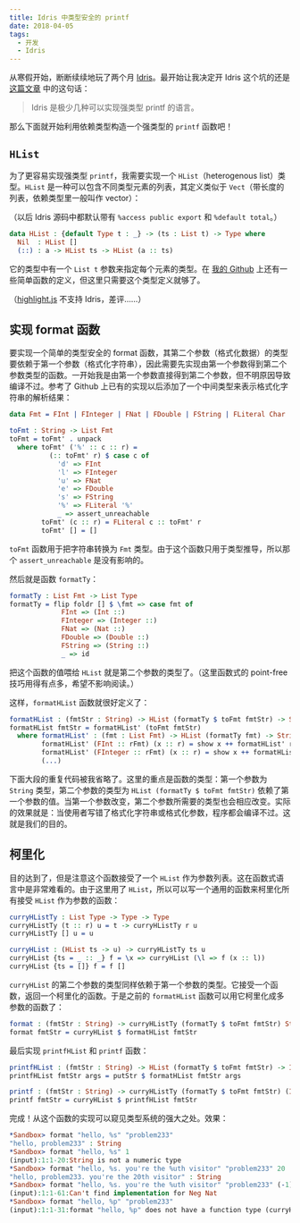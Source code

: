 ```yaml
---
title: Idris 中类型安全的 printf
date: 2018-04-05
tags:
  - 开发
  - Idris
---
```


从寒假开始，断断续续地玩了两个月 [Idris](http://idris-lang.org/)。最开始让我决定开 Idris 这个坑的还是 [这篇文章](https://www.zhihu.com/question/55342708/answer/148680032) 中的这句话：

> Idris 是极少几种可以实现强类型 printf 的语言。

那么下面就开始利用依赖类型构造一个强类型的 `printf` 函数吧！

<!-- more -->

## `HList`

为了更容易实现强类型 `printf`，我需要实现一个 `HList`（heterogenous list）类型。`HList` 是一种可以包含不同类型元素的列表，其定义类似于 `Vect`（带长度的列表，依赖类型里一般叫作 vector）：

（以后 Idris 源码中都默认带有 `%access public export` 和 `%default total`。）

```idris
data HList : {default Type t : _} -> (ts : List t) -> Type where
  Nil  : HList []
  (::) : a -> HList ts -> HList (a :: ts)
```

它的类型中有一个 `List t` 参数来指定每个元素的类型。在 [我的 Github](https://github.com/problem233/sandbox/blob/cd748aeb4dd8153f23b8cae8fb17c35a194c6853/Sandbox/HList.idr) 上还有一些简单函数的定义，但这里只需要这个类型定义就够了。

（[highlight.js](http://highlightjs.org/) 不支持 Idris，差评……）

## 实现 format 函数

要实现一个简单的类型安全的 format 函数，其第二个参数（格式化数据）的类型要依赖于第一个参数（格式化字符串），因此需要先实现由第一个参数得到第二个参数类型的函数。一开始我是由第一个参数直接得到第二个参数，但不明原因导致编译不过。参考了 Github 上已有的实现以后添加了一个中间类型来表示格式化字符串的解析结果：

```idris
data Fmt = FInt | FInteger | FNat | FDouble | FString | FLiteral Char

toFmt : String -> List Fmt
toFmt = toFmt' . unpack
  where toFmt' ('%' :: c :: r) =
          (:: toFmt' r) $ case c of
            'd' => FInt
            'l' => FInteger
            'u' => FNat
            'e' => FDouble
            's' => FString
            '%' => FLiteral '%'
            _ => assert_unreachable
        toFmt' (c :: r) = FLiteral c :: toFmt' r
        toFmt' [] = []
```

`toFmt` 函数用于把字符串转换为 `Fmt` 类型。由于这个函数只用于类型推导，所以那个 `assert_unreachable` 是没有影响的。

然后就是函数 `formatTy`：

```idris
formatTy : List Fmt -> List Type
formatTy = flip foldr [] $ \fmt => case fmt of
             FInt => (Int ::)
             FInteger => (Integer ::)
             FNat => (Nat ::)
             FDouble => (Double ::)
             FString => (String ::)
             _ => id
```

把这个函数的值喂给 `HList` 就是第二个参数的类型了。（这里函数式的 point-free 技巧用得有点多，希望不影响阅读。）

这样，`formatHList` 函数就很好定义了：

```idris
formatHList : (fmtStr : String) -> HList (formatTy $ toFmt fmtStr) -> String
formatHList fmtStr = formatHList' (toFmt fmtStr)
  where formatHList' : (fmt : List Fmt) -> HList (formatTy fmt) -> String
        formatHList' (FInt :: rFmt) (x :: r) = show x ++ formatHList' rFmt r
        formatHList' (FInteger :: rFmt) (x :: r) = show x ++ formatHList' rFmt r
        (...)
```

下面大段的重复代码被我省略了。这里的重点是函数的类型：第一个参数为 `String` 类型，第二个参数的类型为 `HList (formatTy $ toFmt fmtStr)` 依赖了第一个参数的值。当第一个参数改变，第二个参数所需要的类型也会相应改变。实际的效果就是：当使用者写错了格式化字符串或格式化参数，程序都会编译不过。这就是我们的目的。

## 柯里化

目的达到了，但是注意这个函数接受了一个 `HList` 作为参数列表。这在函数式语言中是非常难看的。由于这里用了 `HList`，所以可以写一个通用的函数来柯里化所有接受 `HList` 作为参数的函数：

```idris
curryHListTy : List Type -> Type -> Type
curryHListTy (t :: r) u = t -> curryHListTy r u
curryHListTy [] u = u

curryHList : (HList ts -> u) -> curryHListTy ts u
curryHList {ts = _ :: _} f = \x => curryHList (\l => f (x :: l))
curryHList {ts = []} f = f []
```

`curryHList` 的第二个参数的类型同样依赖于第一个参数的类型。它接受一个函数，返回一个柯里化的函数。于是之前的 `formatHList` 函数可以用它柯里化成多参数的函数了：

```idris
format : (fmtStr : String) -> curryHListTy (formatTy $ toFmt fmtStr) String
format fmtStr = curryHList $ formatHList fmtStr
```

最后实现 `printfHList` 和 `printf` 函数：

```idris
printfHList : (fmtStr : String) -> HList (formatTy $ toFmt fmtStr) -> IO ()
printfHList fmtStr args = putStr $ formatHList fmtStr args

printf : (fmtStr : String) -> curryHListTy (formatTy $ toFmt fmtStr) (IO ())
printf fmtStr = curryHList $ printfHList fmtStr
```

完成！从这个函数的实现可以窥见类型系统的强大之处。效果：

```idris
*Sandbox> format "hello, %s" "problem233"
"hello, problem233" : String
*Sandbox> format "hello, %s" 1
(input):1:1-20:String is not a numeric type
*Sandbox> format "hello, %s. you're the %uth visitor" "problem233" 20
"hello, problem233. you're the 20th visitor" : String
*Sandbox> format "hello, %s. you're the %uth visitor" "problem233" (-1)
(input):1:1-61:Can't find implementation for Neg Nat
*Sandbox> format "hello, %p" "problem233"
(input):1:1-31:format "hello, %p" does not have a function type (curryHListTy (formatTy (toFmt "hello, %p")) String)
```
